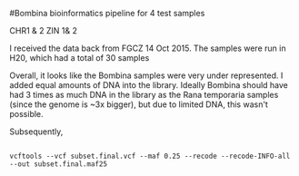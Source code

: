 #Bombina bioinformatics pipeline for 4 test samples

CHR1 & 2
ZIN 1& 2


I received the data back from FGCZ 14 Oct 2015. The samples were run in H20, which had a total of 30 samples

Overall, it looks like the Bombina samples were very under represented. I added equal amounts of DNA into the library. Ideally Bombina should have had 3 times as much DNA in the library as the Rana temporaria samples (since the genome is ~3x bigger), but due to limited DNA, this wasn't possible. 

Subsequently, 

```

```

```
vcftools --vcf subset.final.vcf --maf 0.25 --recode --recode-INFO-all --out subset.final.maf25
```
